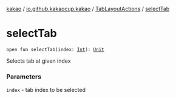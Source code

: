 [kakao](../../index.md) / [io.github.kakaocup.kakao](../index.md) / [TabLayoutActions](index.md) / [selectTab](./select-tab.md)

# selectTab

`open fun selectTab(index: `[`Int`](https://kotlinlang.org/api/latest/jvm/stdlib/kotlin/-int/index.html)`): `[`Unit`](https://kotlinlang.org/api/latest/jvm/stdlib/kotlin/-unit/index.html)

Selects tab at given index

### Parameters

`index` - tab index to be selected